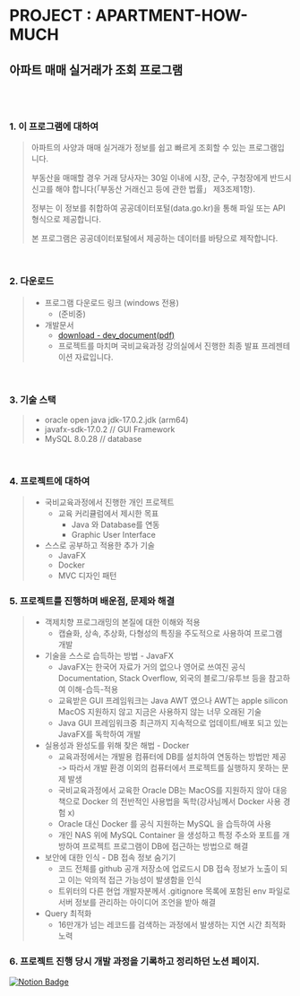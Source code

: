 # PROJECT : APARTMENT-HOW-MUCH

## 아파트 매매 실거래가 조회 프로그램
<br><br>

### 1. 이 프로그램에 대하여
> 아파트의 사양과 매매 실거래가 정보를 쉽고 빠르게 조회할 수 있는 프로그램입니다.
> 
> 부동산을 매매할 경우 거래 당사자는 30일 이내에 시장, 군수, 구청장에게 반드시 신고를 해야 합니다(「부동산 거래신고 등에 관한 법률」 제3조제1항).
> 
> 정부는 이 정보를 취합하여 공공데이터포털(data.go.kr)을 통해 파일 또는 API 형식으로 제공합니다.
> 
>본 프로그램은 공공데이터포털에서 제공하는 데이터를 바탕으로 제작합니다.
  
<br>

### 2. 다운로드 
> * 프로그램 다운로드 링크 (windows 전용)
>   * (준비중)
> * 개발문서
>   * [download - dev_document(pdf)](https://drive.google.com/file/d/1uSMxHxRhqIvmre2-DTt-DxtbuGUoBxku/view?usp=sharing)
>   * 프로젝트를 마치며 국비교육과정 강의실에서 진행한 최종 발표 프레젠테이션 자료입니다.
> 
<br>



### 3. 기술 스택
> * oracle open java jdk-17.0.2.jdk (arm64)
> * javafx-sdk-17.0.2 // GUI Framework
> * MySQL 8.0.28 // database

<br>

### 4. 프로젝트에 대하여
> * 국비교육과정에서 진행한 개인 프로젝트
>   * 교육 커리큘럼에서 제시한 목표
>     * Java 와 Database를 연동
>     * Graphic User Interface
> * 스스로 공부하고 적용한 추가 기술
>     * JavaFX
>     * Docker
>     * MVC 디자인 패턴
>       


### 5. 프로젝트를 진행하며 배운점, 문제와 해결
>  * 객제치향 프로그래밍의 본질에 대한 이해와 적용
>    * 캡슐화, 상속, 추상화, 다형성의 특징을 주도적으로 사용하여 프로그램 개발
>  * 기술을 스스로 습득하는 방법 - JavaFX
>    * JavaFX는 한국어 자료가 거의 없으나 영어로 쓰여진 공식 Documentation, Stack Overflow, 외국의 블로그/유투브 등을 참고하여 이해-습득-적용
>    * 교육받은 GUI 프레임워크는 Java AWT 였으나 AWT는 apple silicon MacOS 지원하지 않고 지금은 사용하지 않는 너무 오래된 기술
>    * Java GUI 프레임워크중 최근까지 지속적으로 업데이트/배포 되고 있는 JavaFX를 독학하여 개발
>  * 실용성과 완성도를 위해 찾은 해법 - Docker
>    * 교육과정에서는 개발용 컴퓨터에 DB를 설치하여 연동하는 방법만 제공 -> 따라서 개발 환경 이외의 컴퓨터에서 프로젝트를 실행하지 못하는 문제 발생
>    * 국비교육과정에서 교육한 Oracle DB는 MacOS를 지원하지 않아 대응책으로 Docker 의 전반적인 사용법을 독학(강사님께서 Docker 사용 경험 x)
>    * Oracle 대신 Docker 를 공식 지원하는 MySQL 을 습득하여 사용
>    * 개인 NAS 위에 MySQL Container 을 생성하고 특정 주소와 포트를 개방하여 프로젝트 프로그램이 DB에 접근하는 방법으로 해결  
>  * 보안에 대한 인식 - DB 접속 정보 숨기기
>    * 코드 전체를 github 공개 저장소에 업로드시 DB 접속 정보가 노출이 되고 이는 악의적 접근 가능성이 발생함을 인식
>    * 트위터의 다른 현업 개발자분께서 .gitignore 목록에 포함된 env 파일로 서버 정보를 관리하는 아이디어 조언을 받아 해결
>  * Query 최적화
>    * 16만개가 넘는 레코드를 검색하는 과정에서 발생하는 지연 시간 최적화 노력 

### 6. 프로젝트 진행 당시 개발 과정을 기록하고 정리하던 노션 페이지.

[![Notion Badge](https://img.shields.io/badge/APARTMENT_HOW_MUCH-808080?style=for-the-badge&logo=NOTION&logoColor=white&link=https://twitter.com/dpcalFola)](https://www.notion.so/PROJECT-APARTMENT-HOW-MUCH-c5e2a8a7cdff4c07ab3452ad95005020)
